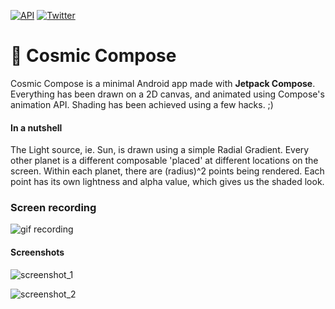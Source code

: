 [![API](https://img.shields.io/badge/API-21%2B-orange?style=for-the-badge)](https://android-arsenal.com/api?level=21) [![Twitter](https://img.shields.io/badge/twitter-thelumiereguy-blue?style=for-the-badge)](https://twitter.com/thelumiereguy)

# 🎨 Cosmic Compose

Cosmic Compose is a minimal Android app made with **Jetpack Compose**. Everything has been drawn on
a 2D canvas, and animated using Compose's animation API. Shading has been achieved using a few
hacks. ;)

#### In a nutshell

The Light source, ie. Sun, is drawn using a simple Radial Gradient. Every other planet is a
different composable 'placed' at different locations on the screen. Within each planet, there are
(radius)^2 points being rendered. Each point has its own lightness and alpha value, which gives us
the shaded look.

### Screen recording

![gif recording](https://user-images.githubusercontent.com/46375353/158435491-358b59aa-08d5-4bec-8c44-dca0104d28e7.gif)

#### Screenshots

![screenshot_1](https://user-images.githubusercontent.com/46375353/158434055-4abe5cd9-109c-47cf-860d-6435836cc9ba.jpg)

![screenshot_2](https://user-images.githubusercontent.com/46375353/158434066-ed22aee6-eb9a-4823-8e78-d6463f11101f.jpg)


